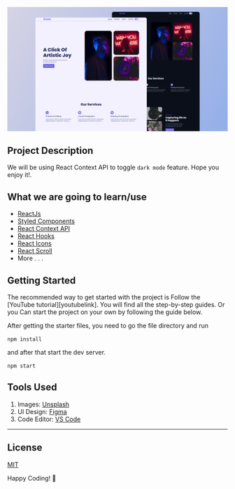 ![](./readmeImg/banner.png)


## Project Description

We will be using React Context API to toggle `dark mode` feature. Hope you enjoy it!.

## What we are going to learn/use

- [ReactJs](https://reactjs.org/)
- [Styled Components](https://styled-components.com/)
- [React Context API](https://reactjs.org/docs/context.html)
- [React Hooks](https://reactjs.org/docs/hooks-intro.html)
- [React Icons](https://www.npmjs.com/package/react-icons)
- [React Scroll](https://www.npmjs.com/package/react-scroll)
- More . . .

## Getting Started

The recommended way to get started with the project is Follow the [YouTube tutorial][youtubelink]. You will find all the step-by-step guides. Or you Can start the project on your own by following the guide below.

After getting the starter files, you need to go the file directory and run

```shell
npm install
```

and after that start the dev server.

```shell
npm start
```

## Tools Used

1. Images: [Unsplash](https://unsplash.com/)
1. UI Design: [Figma](https://www.figma.com/)
1. Code Editor: [VS Code](https://code.visualstudio.com/)


---

## License

[MIT](https://choosealicense.com/licenses/mit/)

Happy Coding! 🚀
